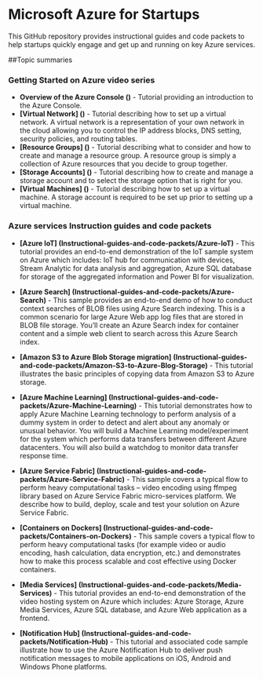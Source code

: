 # Microsoft Azure for Startups

This GitHub repository provides instructional guides and code packets to help startups quickly engage and get up and running on key Azure services.


##Topic summaries
### Getting Started on Azure video series
 - **Overview of the Azure Console ()** - Tutorial providing an introduction to the Azure Console.
 - **[Virtual Network] ()** - Tutorial describing how to set up a virtual network.  A virtual network is a representation of your own network in the cloud allowing you to control the IP address blocks, DNS setting, security policies, and routing tables.
 - **[Resource Groups] ()** - Tutorial describing what to consider and how to create and manage a resource group.  A resource group is simply a collection of Azure resources that you decide to group together.
 - **[Storage Accounts] ()** - Tutorial describing how to create and manage a storage account and to select the storage option that is right for you.  
 - **[Virtual Machines] ()** - Tutorial describing how to set up a virtual machine.  A storage account is required to be set up prior to setting up a virtual machine.
 
### Azure services Instruction guides and code packets
- **[Azure IoT] (Instructional-guides-and-code-packets/Azure-IoT)** - This tutorial provides an end-to-end demonstration of the IoT sample system on Azure which includes: IoT hub for communication with devices, Stream Analytic for data analysis and aggregation, Azure SQL database for storage of the aggregated information and Power BI for visualization. 

- **[Azure Search] (Instructional-guides-and-code-packets/Azure-Search)** - This sample provides an end-to-end demo of how to conduct context searches of BLOB files using Azure Search indexing.  This is a common scenario for large Azure Web app log files that are stored in BLOB file storage.  You’ll create an Azure Search index for container content and a simple web client to search across this Azure Search index.
- **[Amazon S3 to Azure Blob Storage migration] (Instructional-guides-and-code-packets/Amazon-S3-to-Azure-Blog-Storage)** - This tutorial illustrates the basic principles of copying data from Amazon S3 to Azure storage. 
- **[Azure Machine Learning] (Instructional-guides-and-code-packets/Azure-Machine-Learning)** - This tutorial demonstrates how to apply Azure Machine Learning technology to perform analysis of a dummy system in order to detect and alert about any anomaly or unusual behavior. You will build a Machine Learning model/experiment for the system which performs data transfers between different Azure datacenters. You will also build a watchdog to monitor data transfer response time. 
- **[Azure Service Fabric] (Instructional-guides-and-code-packets/Azure-Service-Fabric)** - This sample covers a typical flow to perform heavy computational tasks – video encoding using ffmpeg library based on Azure Service Fabric micro-services platform. We describe how to build, deploy, scale and test your solution on Azure Service Fabric.
- **[Containers on Dockers] (Instructional-guides-and-code-packets/Containers-on-Dockers)** - This sample covers a typical flow to perform heavy computational tasks (for example video or audio encoding, hash calculation, data encryption, etc.) and demonstrates how to make this process scalable and cost effective using Docker containers.
- **[Media Services] (Instructional-guides-and-code-packets/Media-Services)** - This tutorial provides an end-to-end demonstration of the video hosting system on Azure which includes: Azure Storage, Azure Media Services, Azure SQL database, and Azure Web application as a frontend.

- **[Notification Hub] (Instructional-guides-and-code-packets/Notification-Hub)** - This tutorial and associated code sample illustrate how to use the Azure Notification Hub to deliver push notification messages to mobile applications on iOS, Android and Windows Phone platforms.
